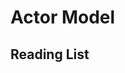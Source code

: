 # Actor Model



## Reading List 

[AKKA~概念篇 - Stanley的文章 - 知乎]: https://zhuanlan.zhihu.com/p/25598361

